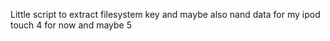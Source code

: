 Little script to extract filesystem key and maybe also nand data for my ipod touch 4 for now and maybe 5
